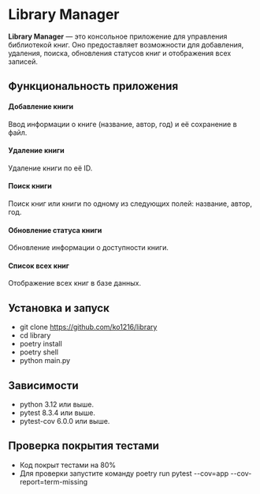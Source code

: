 # Library Manager
**Library Manager** — это консольное приложение для управления библиотекой книг. Оно предоставляет возможности для добавления, удаления, поиска, обновления статусов книг и отображения всех записей.

## Функциональность приложения
#### Добавление книги
Ввод информации о книге (название, автор, год) и её сохранение в файл.
#### Удаление книги
Удаление книги по её ID.
#### Поиск книги
Поиск книг или книги по одному из следующих полей: название, автор, год.
#### Обновление статуса книги
Обновление информации о доступности книги.
#### Список всех книг
Отображение всех книг в базе данных.

## Установка и запуск
- git clone <https://github.com/ko1216/library>
- cd library
- poetry install
- poetry shell
- python main.py

## Зависимости
- python 3.12 или выше.
- pytest 8.3.4 или выше.
- pytest-cov 6.0.0 или выше.

## Проверка покрытия тестами
- Код покрыт тестами на 80%
- Для проверки запустите команду poetry run pytest --cov=app --cov-report=term-missing